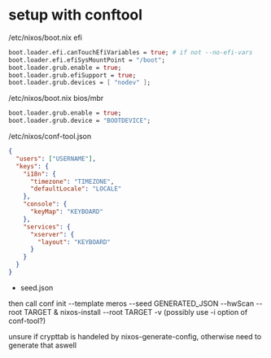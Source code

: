 # setup with conftool

/etc/nixos/boot.nix efi


```nix
boot.loader.efi.canTouchEfiVariables = true; # if not --no-efi-vars
boot.loader.efi.efiSysMountPoint = "/boot";
boot.loader.grub.enable = true;
boot.loader.grub.efiSupport = true;
boot.loader.grub.devices = [ "nodev" ];
```

/etc/nixos/boot.nix bios/mbr

```nix
boot.loader.grub.enable = true;
boot.loader.grub.device = "BOOTDEVICE";
```

/etc/nixos/conf-tool.json

```json
{
  "users": ["USERNAME"],
  "keys": {
    "i18n": {
      "timezone": "TIMEZONE",
      "defaultLocale": "LOCALE"
    },
    "console": {
      "keyMap": "KEYBOARD"
    },
    "services": {
      "xserver": {
        "layout": "KEYBOARD"
      }
    }
  }
}
```
+ seed.json

then call conf init --template meros --seed GENERATED_JSON --hwScan --root TARGET & nixos-install --root TARGET -v (possibly use -i option of conf-tool?)

unsure if crypttab is handeled by nixos-generate-config, otherwise need to generate that aswell
